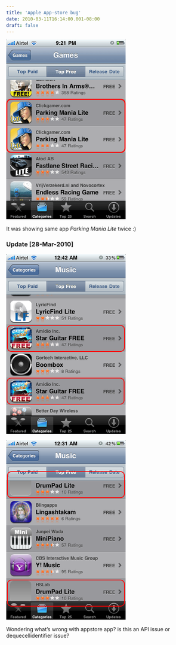 ```yaml
---
title: 'Apple App-store bug'
date: 2010-03-11T16:14:00.001-08:00
draft: false
---
```


[![app-store-bug](/assets/app-store-bug_thumb.gif "app-store-bug")](/assets/app-store-bug_thumb.gif)

It was showing same app _Parking Mania Lite_ twice :)

### Update \[28-Mar-2010\]

[![28-mar-2010-1](/assets/28-mar-2010-1.png "28-mar-2010-1")](/assets/28-mar-2010-1.png)

[![28-mar-2010-2](/assets/28-mar-2010-2.png "28-mar-2010-2")](/assets/28-mar-2010-2.png)

Wondering what’s wrong with appstore app? is this an API issue or dequecellidentifier issue?  


